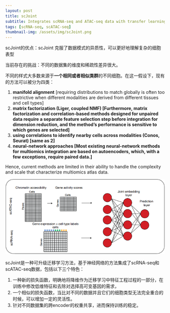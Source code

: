 ```yaml
---
layout: post
title: scJoint
subtitle: Integrates scRNA-seq and ATAC-seq data with transfer learning
tags: [scRNA-seq, scATAC-seq]
thumbnail-img: /assets/img/scJoint.png
---
```


scJoint的优点：scJoint 克服了数据模式的异质性，可以更好地理解复杂的细胞表型

当前存在的挑战：不同的数据集的维度和稀疏性差异很大。

不同的样式大多数来源于**一个相同或者相似类群**的不同细胞。在这一假设下，现有的方法可以被分为四类：

1. **manifold alignment** [requiring distributions to match globally is often too restrictive when different modalities are derived from different tissues and cell types]
2. **matrix factorization (Liger, coupled NMF) [**Furthermore, matrix factorization and correlation-based methods designed for unpaired data require a separate feature selection step before integration for dimension reduction, and the method’s performance is sensitive to which genes
are selected**]**
3. **using correlations to identify nearby cells across modalities (Conos, Seurat) [**same as 2**]**
4. **neural-network approaches [**Most existing neural-network methods for multiomics integration are based on autoencoders, which, with a few exceptions, require paired data.**]**     

Hence, current methods are limited in their ability to handle the complexity and scale that characterize multiomics atlas data.

![scJoint](/assets/img/scJoint.png)

scJoint是一种可升级迁移学习方法，基于神经网络的方法集成了scRNA-seq和scATAC-seq数据，包括以下三个特色：

1. 一种新的损失函数，明确地将降维作为迁移学习中特征工程过程的一部分，在训练中修改低维特征和去除对选择高可变基因的需求，
2. 一个相似的损失函数，当比对不同的数据并且它们的细胞类型无法完全重合的时候，可以增加一定的灵活性。
3. 针对不同数据集的跨encoder的权重共享，进而保持训练的稳定。